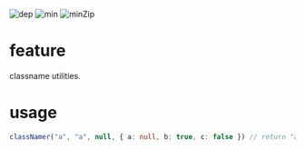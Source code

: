 ![dep](https://badgen.net/bundlephobia/dependency-count/simple-class-namer)
![min](https://img.shields.io/bundlephobia/min/simple-class-namer)
![minZip](https://img.shields.io/bundlephobia/minzip/simple-class-namer)

# feature

classname utilities.

# usage

```ts
classNamer("a", "a", null, { a: null, b: true, c: false }) // return "a b"
```